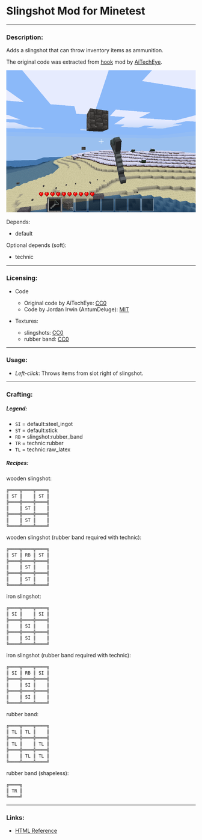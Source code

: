 # Slingshot Mod for Minetest


---
### **Description:**

Adds a slingshot that can throw inventory items as ammunition.

The original code was extracted from [hook][] mod by [AiTechEye][].

![Screenshot](screenshot.png)

Depends:
- default

Optional depends (soft):
- technic


---
### **Licensing:**

- Code
  - Original code by AiTechEye: [CC0][lic.cc0]
  - Code by Jordan Irwin (AntumDeluge): [MIT][lic.mit]

- Textures:
  - slingshots: [CC0][lic.cc0]
  - rubber band: [CC0][lic.cc0]


---
### **Usage:**

- *Left-click*: Throws items from slot right of slingshot.


---
### **Crafting:**

##### Legend:

* `SI` = default:steel_ingot
* `ST` = default:stick
* `RB` = slingshot:rubber_band
* `TR` = technic:rubber
* `TL` = technic:raw_latex

##### Recipes:

wooden slingshot:

    ╔════╦════╦════╗
    ║ ST ║    ║ ST ║
    ╠════╬════╬════╣
    ║    ║ ST ║    ║
    ╠════╬════╬════╣
    ║    ║ ST ║    ║
    ╚════╩════╩════╝

wooden slingshot (rubber band required with technic):

    ╔════╦════╦════╗
    ║ ST ║ RB ║ ST ║
    ╠════╬════╬════╣
    ║    ║ ST ║    ║
    ╠════╬════╬════╣
    ║    ║ ST ║    ║
    ╚════╩════╩════╝

iron slingshot:

    ╔════╦════╦════╗
    ║ SI ║    ║ SI ║
    ╠════╬════╬════╣
    ║    ║ SI ║    ║
    ╠════╬════╬════╣
    ║    ║ SI ║    ║
    ╚════╩════╩════╝

iron slingshot (rubber band required with technic):

    ╔════╦════╦════╗
    ║ SI ║ RB ║ SI ║
    ╠════╬════╬════╣
    ║    ║ SI ║    ║
    ╠════╬════╬════╣
    ║    ║ SI ║    ║
    ╚════╩════╩════╝

rubber band:

    ╔════╦════╦════╗
    ║ TL ║ TL ║    ║
    ╠════╬════╬════╣
    ║ TL ║    ║ TL ║
    ╠════╬════╬════╣
    ║    ║ TL ║ TL ║
    ╚════╩════╩════╝

rubber band (shapeless):

    ╔════╗
    ║ TR ║
    ╚════╝


---
### **Links:**

- [HTML Reference](https://antummt.github.io/mod-slingshot/reference)


[AiTechEye]: https://forum.minetest.net/memberlist.php?mode=viewprofile&u=16172

[hook]: https://forum.minetest.net/viewtopic.php?t=13634

[lic.cc0]: LICENSE-cc0.txt
[lic.mit]: LICENSE.txt
